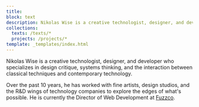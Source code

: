 ```yaml
---
title:
block: text
description: Nikolas Wise is a creative technologist, designer, and developer in Portland who specializes in design critique, systems thinking, and the interaction between classical techniques and contemporary technology.
collections:
  texts: /texts/*
  projects: /projects/*
template: _templates/index.html
---
```


Nikolas Wise is a creative technologist, designer, and developer who specializes in design critique, systems thinking, and the interaction between classical techniques and contemporary technology.

Over the past 10 years, he has worked with fine artists, design studios, and the R&D wings of technology companies to explore the edges of what's possible. He is currently the Director of Web Development at [Fuzzco](https://fuzzco.com).
